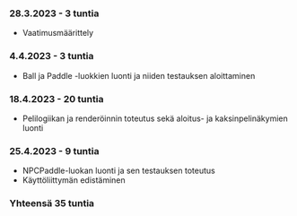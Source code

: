 ### 28.3.2023 - 3 tuntia
- Vaatimusmäärittely

### 4.4.2023 - 3 tuntia
- Ball ja Paddle -luokkien luonti ja niiden testauksen aloittaminen

### 18.4.2023 - 20 tuntia
- Pelilogiikan ja renderöinnin toteutus sekä aloitus- ja kaksinpelinäkymien luonti

### 25.4.2023 - 9 tuntia
- NPCPaddle-luokan luonti ja sen testauksen toteutus
- Käyttöliittymän edistäminen

### Yhteensä 35 tuntia


